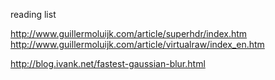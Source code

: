 reading list

http://www.guillermoluijk.com/article/superhdr/index.htm
http://www.guillermoluijk.com/article/virtualraw/index_en.htm

http://blog.ivank.net/fastest-gaussian-blur.html

